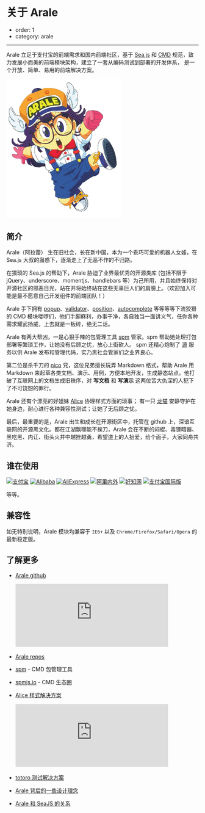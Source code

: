 # 关于 Arale

- order: 1
- category: arale

---

Arale 立足于支付宝的前端需求和国内前端社区，基于 [Sea.js](http://seajs.org/) 
和 [CMD](https://github.com/seajs/seajs/issues/242) 规范，致力发展小而美的前端模块架构，建立了一套从编码测试到部署的开发体系，
是一个开放、简单、易用的前端解决方案。

<img src="/static/arale.jpg" width="300">

## 简介

Arale（阿拉蕾） 生在旧社会，长在新中国，本为一个乖巧可爱的机器人女娃，在 Sea.js 大叔的蛊惑下，逐渐走上了无恶不作的不归路。

在猥琐的 Sea.js 的帮助下，Arale 胁迫了业界最优秀的开源类库 (包括不限于 jQuery、underscore、momentjs、handlebars 等）为己所用，并且始终保持对开源社区的邪恶目光，站在并将始终站在这些无辜巨人们的肩膀上。（欢迎加入可能是最不愿意自己开发组件的前端团队！）

Arale 手下拥有 [popup](http://aralejs.org/arale-popup/)、[validator](http://aralejs.org/arale-validator/)、[position](http://aralejs.org/position/)、[autocomplete](http://aralejs.org/arale-autocomplete/) 等等等等下流狡猾的 CMD 模块喽啰们，他们手脚麻利，办事干净，各自独当一面讲义气，任你各种需求耀武扬威，上去就是一板砖，绝无二话。

Arale 有两大帮凶，一是心狠手辣的包管理工具 [spm](https://github.com/spmjs/spm/) 管家。spm 帮助她处理打包部署等繁琐工作，让她没有后顾之忧，放心上街砍人。 spm 还精心炮制了 [源](http://spmjs.io/) 服务以供 Arale 发布和管理代码，实乃黑社会管家们之业界良心。

第二位是杀千刀的 [nico](https://github.com/aralejs/nico-arale/) 兄，这位兄弟擅长玩弄 Markdown 格式，帮助 Arale 用 Markdown 来起草各类文档、演示、用例，方便本地开发，生成静态站点。他打破了互联网上的文档生成旧秩序，对 **写文档** 和 **写演示** 这两位苦大仇深的人犯下了不可饶恕的罪行。

Arale 还有个漂亮的好姐妹 [Alice](http://aliceui.org/) 协理样式方面的琐事；
有一只 [龙猫](http://totorojs.org) 安静守护在她身边，耐心进行各种兼容性测试；让她了无后顾之忧。

最后，最重要的是，Arale 出生和成长在开源街区中，托管在 github 上，深谙互联网的开源黑文化。都在江湖飘哪能不挨刀，Arale 会在不断的闷棍、毒镖暗器、黑吃黑、内讧、街头火并中越挫越勇，希望道上的人抬爱，给个面子，大家同舟共济。


## 谁在使用

[![支付宝](https://i.alipayobjects.com/e/201305/N1Xm79x5h.png)](https://www.alipay.com/)
[![Alibaba](http://ww3.sinaimg.cn/large/68361562gw1e1omdjti3vj.jpg)](http://www.alibaba.com/)
[![AliExpress](https://i.alipayobjects.com/e/201307/jVXHYBMBB.png)](http://www.aliexpress.com/)
[![阿里内外](https://i.alipayobjects.com/e/201306/biTtjKHBP.png)](http://work.alibaba-inc.com/)
[![好知网](http://www.howzhi.com/bundles/topxiaweb/img/base/logo.png?159)](http://www.howzhi.com/)
[![支付宝国际版](https://i.alipayobjects.com/e/201311/1agyQ79Kej.png)](http://intl.alipay.com/)

等等。

## 兼容性

如无特别说明，Arale 模块均兼容于 `IE6+` 以及 `Chrome/Firefox/Safari/Opera` 的最新稳定版。

## 了解更多

- [Arale github](https://github.com/aralejs/aralejs.org/)

  <iframe src="http://lab.lepture.com/github-cards/card.html?user=aralejs&repo=aralejs.org" frameborder="0" scrolling="0" width="400" height="165" allowtransparency></iframe>

- [Arale repos](https://github.com/aralejs/)

- [spm](https://github.com/spmjs/spm/) - CMD 包管理工具

- [spmjs.io](http://spmjs.io/) - CMD 生态圈

- [Alice 样式解决方案](http://aliceui.org/)

  <iframe src="http://lab.lepture.com/github-cards/card.html?user=aliceui&repo=aliceui.org" frameborder="0" scrolling="0" width="400" height="165" allowtransparency></iframe>

- [totoro 测试解决方案](http://totorojs.org/)

- [Arale 背后的一些设计理念](https://github.com/lifesinger/lifesinger.github.com/issues/106)

- [Arale 和 SeaJS 的关系](http://www.zhihu.com/question/20651072)

